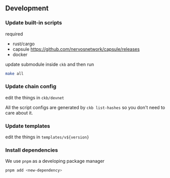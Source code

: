 ## Development

### Update built-in scripts

required

- rust/cargo
- capsule https://github.com/nervosnetwork/capsule/releases
- docker

update submodule inside `ckb` and then run

```sh
make all
```

### Update chain config

edit the things in `ckb/devnet`

All the script configs are generated by `ckb list-hashes` so you don't need to care about it.

### Update templates

edit the things in `templates/v${version}`

### Install dependencies

We use `pnpm` as a developing package manager

```sh
pnpm add <new-dependency>
```
